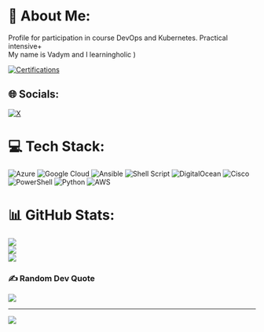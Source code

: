 # 💫 About Me:
Profile for participation in course DevOps and Kubernetes. Practical intensive+<br>My name is Vadym and I learningholic )

[![Certifications](https://github-readme-widgets.vercel.app/api?username=ashishsinghbaghel)](https://github.com/mechdeveloper/github-readme-widgets)

## 🌐 Socials:
[![X](https://img.shields.io/badge/X-black.svg?logo=X&logoColor=white)](https://x.com/0xF0) 

# 💻 Tech Stack:
![Azure](https://img.shields.io/badge/azure-%230072C6.svg?style=for-the-badge&logo=microsoftazure&logoColor=white) ![Google Cloud](https://img.shields.io/badge/GoogleCloud-%234285F4.svg?style=for-the-badge&logo=google-cloud&logoColor=white) ![Ansible](https://img.shields.io/badge/ansible-%231A1918.svg?style=for-the-badge&logo=ansible&logoColor=white) ![Shell Script](https://img.shields.io/badge/shell_script-%23121011.svg?style=for-the-badge&logo=gnu-bash&logoColor=white) ![DigitalOcean](https://img.shields.io/badge/DigitalOcean-%230167ff.svg?style=for-the-badge&logo=digitalOcean&logoColor=white) ![Cisco](https://img.shields.io/badge/cisco-%23049fd9.svg?style=for-the-badge&logo=cisco&logoColor=black) ![PowerShell](https://img.shields.io/badge/PowerShell-%235391FE.svg?style=for-the-badge&logo=powershell&logoColor=white) ![Python](https://img.shields.io/badge/python-3670A0?style=for-the-badge&logo=python&logoColor=ffdd54) ![AWS](https://img.shields.io/badge/AWS-%23FF9900.svg?style=for-the-badge&logo=amazon-aws&logoColor=white)
# 📊 GitHub Stats:
![](https://github-readme-stats.vercel.app/api?username=vvadymv&theme=nightowl&hide_border=false&include_all_commits=false&count_private=false)<br/>
![](https://github-readme-streak-stats.herokuapp.com/?user=vvadymv&theme=nightowl&hide_border=false)<br/>
![](https://github-readme-stats.vercel.app/api/top-langs/?username=vvadymv&theme=nightowl&hide_border=false&include_all_commits=false&count_private=false&layout=compact)

### ✍️ Random Dev Quote
![](https://quotes-github-readme.vercel.app/api?type=horizontal&theme=light)

---
[![](https://visitcount.itsvg.in/api?id=vvadymv&icon=0&color=0)](https://visitcount.itsvg.in)

<!-- Proudly created with GPRM ( https://gprm.itsvg.in ) -->
